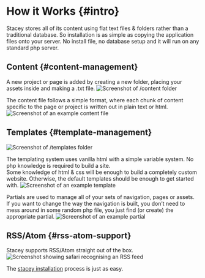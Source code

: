 How it Works        {#intro}
============
Stacey stores all of its content using flat text files & folders rather than a traditional database. So installation is as simple as copying the application files onto your server. No install file, no database setup and it will run on any standard php server.

Content             {#content-management}
-------
A new project or page is added by creating a new folder, placing your assets inside and making a .txt file. ![Screenshot of /content folder](/images/folders-view.png)

The content file follows a simple format, where each chunk of content specific to the page or project is written out in plain text or html. ![Screenshot of an example content file](/images/content-view.png)

Templates           {#template-management}
---------
![Screenshot of /templates folder](/images/templates-list.png)

The templating system uses vanilla html with a simple variable system. No php knowledge is required to build a site.  
Some knowledge of html & css will be enough to build a completely custom website. Otherwise, the default templates should be enough to get started with.
![Screenshot of an example template](/images/template-view.png)

Partials are used to manage all of your sets of navigation, pages or assets. If you want to change the way the navigation is built, you don’t need to mess around in some random php file, you just find (or create) the appropriate partial.
![Screenshot of an example partial](/images/partial-view.png)

RSS/Atom            {#rss-atom-support}
--------
Stacey supports RSS/Atom straight out of the box.
![Screenshot showing safari recognising an RSS feed](/images/rss-view.png)

The [stacey installation](/installation/) process is just as easy.